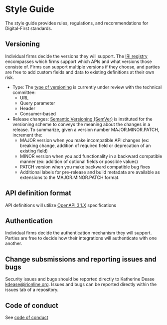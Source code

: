 # Style Guide

The style guide provides rules, regulations, and recommendations for Digital-First standards.

## Versioning

Individual firms decide the versions they will support.
The [IRI registry](#) encompasses which firms support which APIs and what versions those consiste of. Firms can support multiple versions if they choose, and parties are free to add custom fields and data to existing definitions at their own risk.

- Type: The [type of versioning](https://www.postman.com/api-platform/api-versioning/) is currently under review with the technical committee:
  - URL
  - Query parameter
  - Header
  - Consumer-based
- Release changes: [Semantic Versioning (SemVer)](https://semver.org/) is instituted for the versioning scheme to conveys the meaning about the changes in a release. To summarize, given a version number MAJOR.MINOR.PATCH, increment the:
  - MAJOR version when you make incompatible API changes (ex: breaking change, addition of required field or deprecation of an existing field)
  - MINOR version when you add functionality in a backward compatible manner (ex: addition of optional fields or possible values)
  - PATCH version when you make backward compatible bug fixes
  - Additional labels for pre-release and build metadata are available as extensions to the MAJOR.MINOR.PATCH format.

## API definition format

API definitions will utilize [OpenAPI 3.1.X](https://swagger.io/specification/) specifications

## Authentication

Individual firms decide the authentication mechanism they will support. Parties are free to decide how their integrations will authenticate with one another.

## Change subsmissions and reporting issues and bugs

Security issues and bugs should be reported directly to Katherine Dease kdease@irionline.org. Issues and bugs can be reported directly within the issues tab of a repository.

## Code of conduct

See [code of conduct](https://github.com/Insured-Retirement-Institute/Style-Guide/blob/main/CODE_OF_CONDUCT.md)
